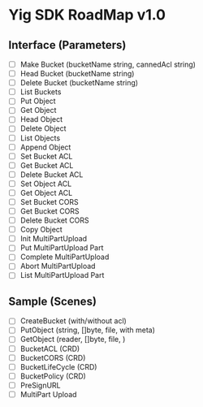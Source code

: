 # Yig SDK RoadMap v1.0

## Interface (Parameters)
- [ ] Make Bucket (bucketName string, cannedAcl string)
- [ ] Head Bucket (bucketName string)
- [ ] Delete Bucket (bucketName string)
- [ ] List Buckets
- [ ] Put Object
- [ ] Get Object
- [ ] Head Object
- [ ] Delete Object
- [ ] List Objects
- [ ] Append Object
- [ ] Set Bucket ACL
- [ ] Get Bucket ACL
- [ ] Delete Bucket ACL
- [ ] Set Object ACL
- [ ] Get Object ACL
- [ ] Set Bucket CORS
- [ ] Get Bucket CORS
- [ ] Delete Bucket CORS
- [ ] Copy Object
- [ ] Init MultiPartUpload
- [ ] Put MultiPartUpload Part
- [ ] Complete MultiPartUpload
- [ ] Abort MultiPartUpload
- [ ] List MultiPartUpload Part

## Sample (Scenes)
- [ ] CreateBucket (with/without acl)
- [ ] PutObject (string, []byte, file, with meta)
- [ ] GetObject (reader, []byte, file, )
- [ ] BucketACL (CRD)
- [ ] BucketCORS (CRD)
- [ ] BucketLifeCycle (CRD)
- [ ] BucketPolicy (CRD)
- [ ] PreSignURL
- [ ] MultiPart Upload